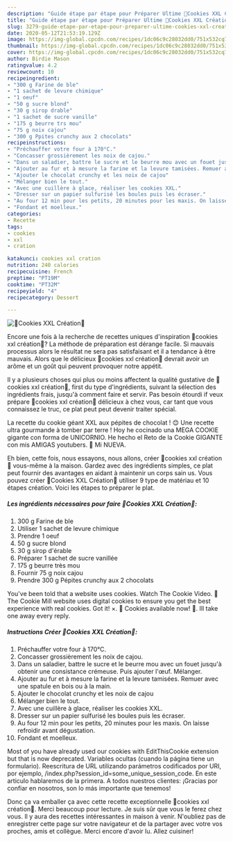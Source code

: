 ```yaml
---
description: "Guide étape par étape pour Préparer Ultime 🍪Cookies XXL Création🍪"
title: "Guide étape par étape pour Préparer Ultime 🍪Cookies XXL Création🍪"
slug: 3279-guide-etape-par-etape-pour-preparer-ultime-cookies-xxl-creation
date: 2020-05-12T21:53:19.129Z
image: https://img-global.cpcdn.com/recipes/1dc06c9c28032dd0/751x532cq70/🍪cookies-xxl-creation🍪-photo-principale-de-la-recette.jpg
thumbnail: https://img-global.cpcdn.com/recipes/1dc06c9c28032dd0/751x532cq70/🍪cookies-xxl-creation🍪-photo-principale-de-la-recette.jpg
cover: https://img-global.cpcdn.com/recipes/1dc06c9c28032dd0/751x532cq70/🍪cookies-xxl-creation🍪-photo-principale-de-la-recette.jpg
author: Birdie Mason
ratingvalue: 4.2
reviewcount: 10
recipeingredient:
- "300 g Farine de ble"
- "1 sachet de levure chimique"
- "1 oeuf"
- "50 g sucre blond"
- "30 g sirop drable"
- "1 sachet de sucre vanille"
- "175 g beurre trs mou"
- "75 g noix cajou"
- "300 g Ppites crunchy aux 2 chocolats"
recipeinstructions:
- "Préchauffer votre four à 170°C."
- "Concasser grossièrement les noix de cajou."
- "Dans un saladier, battre le sucre et le beurre mou avec un fouet jusqu&#39;à obtenir une consistance crémeuse. Puis ajouter l&#39;œuf. Mélanger."
- "Ajouter au fur et à mesure la farine et la levure tamisées. Remuer avec une spatule en bois ou à la main."
- "Ajouter le chocolat crunchy et les noix de cajou"
- "Mélanger bien le tout."
- "Avec une cuillère à glace, réaliser les cookies XXL."
- "Dresser sur un papier sulfurisé les boules puis les écraser."
- "Au four 12 min pour les petits, 20 minutes pour les maxis. On laisse refroidir avant dégustation."
- "Fondant et moelleux."
categories:
- Recette
tags:
- cookies
- xxl
- cration

katakunci: cookies xxl cration 
nutrition: 240 calories
recipecuisine: French
preptime: "PT19M"
cooktime: "PT32M"
recipeyield: "4"
recipecategory: Dessert

---
```



![🍪Cookies XXL Création🍪](https://img-global.cpcdn.com/recipes/1dc06c9c28032dd0/751x532cq70/🍪cookies-xxl-creation🍪-photo-principale-de-la-recette.jpg)

Encore une fois à la recherche de recettes uniques d'inspiration 🍪cookies xxl création🍪? La méthode de préparation est dérange facile. Si mauvais processus alors le résultat ne sera pas satisfaisant et il a tendance à être mauvais. Alors que le délicieux 🍪cookies xxl création🍪 devrait avoir un arôme et un goût qui peuvent provoquer notre appétit.

Il y a plusieurs choses qui plus ou moins affectent la qualité gustative de 🍪cookies xxl création🍪, first du type d'ingrédients, suivant la sélection des ingrédients frais, jusqu'à comment faire et servir. Pas besoin étourdi if veux prépare 🍪cookies xxl création🍪 délicieux à chez vous, car tant que vous connaissez le truc, ce plat peut peut devenir traiter spécial.

La recette du cookie géant XXL aux pépites de chocolat ! 😊 Une recette ultra gourmande à tomber par terre ! Hoy he cocinado una MEGA COOKIE gigante con forma de UNICORNIO. He hecho el Reto de la Cookie GIGANTE con mis AMIGAS youtubers. 💜 Mi NUEVA.


Eh bien, cette fois, nous essayons, nous allons, créer 🍪cookies xxl création🍪 vous-même à la maison. Gardez avec des ingrédients simples, ce plat peut fournir des avantages en aidant à maintenir un corps sain us. Vous pouvez créer 🍪Cookies XXL Création🍪 utiliser 9 type de matériau et 10 étapes création. Voici les étapes to préparer le plat.

<!--inarticleads1-->

##### Les ingrédients nécessaires pour faire 🍪Cookies XXL Création🍪:

1.  300 g Farine de ble
1. Utiliser 1 sachet de levure chimique
1. Prendre 1 oeuf
1.  50 g sucre blond
1.  30 g sirop d&#39;érable
1. Préparer 1 sachet de sucre vanillée
1.  175 g beurre très mou
1. Fournir 75 g noix cajou
1. Prendre 300 g Pépites crunchy aux 2 chocolats


You&#39;ve been told that a website uses cookies. Watch The Cookie Video. 🍪The Cookie Mill website uses digital cookies to ensure you get the best experience with real cookies. Got it! ×. 🍪 Cookies available now! 🍪. Ill take one away every reply. 

<!--inarticleads2-->

##### Instructions Créer 🍪Cookies XXL Création🍪:

1. Préchauffer votre four à 170°C.
1. Concasser grossièrement les noix de cajou.
1. Dans un saladier, battre le sucre et le beurre mou avec un fouet jusqu&#39;à obtenir une consistance crémeuse. Puis ajouter l&#39;œuf. Mélanger.
1. Ajouter au fur et à mesure la farine et la levure tamisées. Remuer avec une spatule en bois ou à la main.
1. Ajouter le chocolat crunchy et les noix de cajou
1. Mélanger bien le tout.
1. Avec une cuillère à glace, réaliser les cookies XXL.
1. Dresser sur un papier sulfurisé les boules puis les écraser.
1. Au four 12 min pour les petits, 20 minutes pour les maxis. On laisse refroidir avant dégustation.
1. Fondant et moelleux.


Most of you have already used our cookies with EditThisCookie extension but that is now deprecated. Variables ocultas (cuando la página tiene un formulario). Reescritura de URL utilizando parámetros codificados por URI, por ejemplo, /index.php?session_id=some_unique_session_code. En este articulo hablaremos de la primera. A todos nuestros clientes: ¡Gracias por confiar en nosotros, son lo más importante que tenemos! 


Donc ça va emballer ça avec cette recette exceptionnelle 🍪cookies xxl création🍪. Merci beaucoup pour lecture. Je suis sûr que vous le ferez chez vous. Il y aura des recettes  intéressantes in maison à venir. N'oubliez pas de enregistrer cette page sur votre navigateur et de la partager avec votre vos proches, amis et collègue. Merci encore d'avoir lu. Allez cuisiner!
